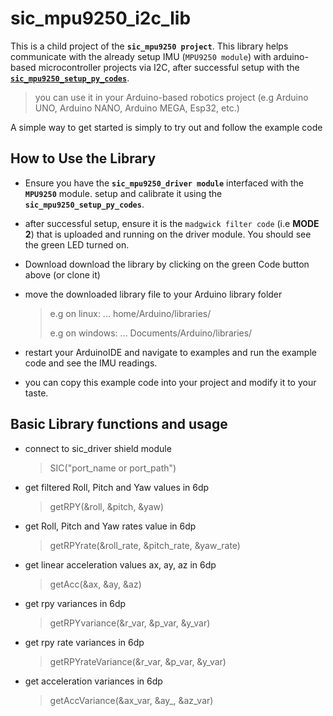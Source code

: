 # sic_mpu9250_i2c_lib
This is a child project of the **`sic_mpu9250 project`**. This library helps communicate with the already setup IMU (`MPU9250 module`) with  arduino-based microcontroller projects via I2C, after successful setup with the [**`sic_mpu9250_setup_py_codes`**](https://github.com/samuko-things-company/sic_mpu9250_setup_py_codes).

> you can use it in your Arduino-based robotics project (e.g Arduino UNO, Arduino NANO, Arduino MEGA, Esp32, etc.)

A simple way to get started is simply to try out and follow the example code


## How to Use the Library
- Ensure you have the **`sic_mpu9250_driver module`** interfaced with the **`MPU9250`** module. setup and calibrate it using the **`sic_mpu9250_setup_py_codes`**.

- after successful setup, ensure it is the `madgwick filter code` (i.e **MODE 2**) that is uploaded and running on the driver module. You should see the green LED turned on.

- Download download the library by clicking on the green Code button above (or clone it)

- move the downloaded library file to your Arduino library folder
  > e.g on linux: ... home/Arduino/libraries/
  >
  > e.g on windows: ... Documents/Arduino/libraries/

- restart your ArduinoIDE and navigate to examples and run the example code and see the IMU readings.

- you can copy this example code into your project and modify it to your taste.


## Basic Library functions and usage

- connect to sic_driver shield module
  > SIC("port_name or port_path")

- get filtered Roll, Pitch and Yaw values in 6dp
  > getRPY(&roll, &pitch, &yaw)

- get Roll, Pitch and Yaw rates value in 6dp
  > getRPYrate(&roll_rate, &pitch_rate, &yaw_rate)

- get linear acceleration values ax, ay, az in 6dp
  > getAcc(&ax, &ay, &az)

- get rpy variances in 6dp
  > getRPYvariance(&r_var, &p_var, &y_var)

- get rpy rate variances in 6dp
  > getRPYrateVariance(&r_var, &p_var, &y_var)

- get acceleration variances in 6dp
  > getAccVariance(&ax_var, &ay_, &az_var)
